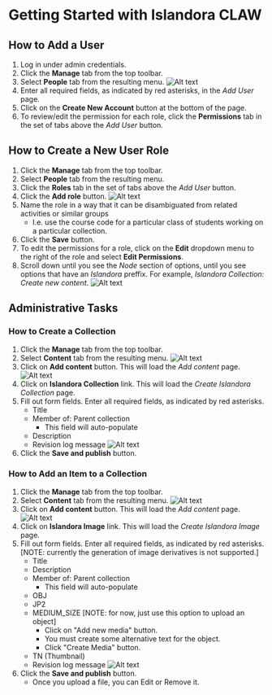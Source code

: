 # Getting Started with Islandora CLAW

## How to Add a User
1. Log in under admin credentials.
2. Click the **Manage** tab from the top toolbar.
3. Select **People** tab from the resulting menu.
![Alt text](../assets/people_page.png "People page")
4. Enter all required fields, as indicated by red asterisks, in the *Add User* page.
5. Click on the **Create New Account** button at the bottom of the page.
6. To review/edit the permission for each role, click the **Permissions** tab in the set of tabs above the *Add User* button.

## How to Create a New User Role
1. Click the **Manage** tab from the top toolbar.
2. Select **People** tab from the resulting menu.
3. Click the **Roles** tab in the set of tabs above the *Add User* button.
4. Click the **Add role** button.
![Alt text](../assets/gettingstarted_roles.png "Roles page")
5. Name the role in a way that it can be disambiguated from related activities or similar groups
    * I.e. use the course code for a particular class of students working on a particular collection.
6. Click the **Save** button.
7. To edit the permissions for a role, click on the **Edit** dropdown menu to the right of the role and select **Edit Permissions**.
8. Scroll down until you see the *Node* section of options, until you see options that have an *Islandora* preffix. For example, *Islandora Collection: Create new content*.
![Alt text](../assets/gettingstarted_permissions.png "Permissions page")

## Administrative Tasks

### How to Create a Collection
1. Click the **Manage** tab from the top toolbar.
2. Select **Content** tab from the resulting menu.
![Alt text](../assets/gettingstarted_content.png "Content page")
3. Click on **Add content** button. This will load the *Add content* page.
![Alt text](../assets/gettingstarted_add_content.png "Add content page")
4. Click on **Islandora Collection** link. This will load the *Create Islandora Collection* page.
5. Fill out form fields. Enter all required fields, as indicated by red asterisks.
    * Title
    * Member of: Parent collection
        * This field will auto-populate
    * Description
    * Revision log message
![Alt text](../assets/gettingstarted_add_collection.png "Add content page")
6. Click the **Save and publish** button.

### How to Add an Item to a Collection
1. Click the **Manage** tab from the top toolbar.
2. Select **Content** tab from the resulting menu.
![Alt text](../assets/gettingstarted_content.png "Content page")
3. Click on **Add content** button. This will load the *Add content* page.
![Alt text](../assets/gettingstarted_add_content.png "Add content page")
4. Click on **Islandora Image** link. This will load the *Create Islandora Image* page.
5. Fill out form fields. Enter all required fields, as indicated by red asterisks. [NOTE: currently the generation of image derivatives is not supported.]
    * Title
    * Description
    * Member of: Parent collection
        * This field will auto-populate
    * OBJ
    * JP2
    * MEDIUM_SIZE [NOTE: for now, just use this option to upload an object]
        * Click on "Add new media" button.
        * You must create some alternative text for the object.
        * Click "Create Media" button.
    * TN (Thumbnail)
    * Revision log message
![Alt text](../assets/gettingstarted_add_islandora_image.png "Add content page")
7. Click the **Save and publish** button.
    * Once you upload a file, you can Edit or Remove it.



